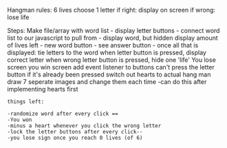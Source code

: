 Hangman
rules: 
    6 lives
    choose 1 letter
    if right: display on screen
    if wrong: lose life

Steps:
    Make file/array with word list -
    display letter buttons -
    connect word list to our javascript to pull from -
    display word, but hidden
    display amount of lives left -
    new word button -
    see answer button -
once all that is displayed:
    tie letters to the word
    when letter button is pressed, display correct letter
    when wrong letter button is pressed, hide one 'life'
    You lose screen
    you win screen
    add event listener to buttons
    can't press the letter button if it's already been pressed
    switch out hearts to actual hang man
    draw 7 seperate images and change them each time
    -can do this after implementing hearts first

    things left:

    -randomize word after every click ==
    -You won 
    -minus a heart whenever you click the wrong letter
    -lock the letter buttons after every click--
    -you lose sign once you reach 0 lives (of 6)